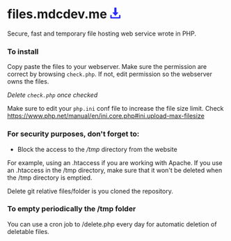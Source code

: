 # files.mdcdev.me <img src="favicon.png" alt="logo" width="25"/>
Secure, fast and temporary file hosting web service wrote in PHP.

### To install
Copy paste the files to your webserver.
Make sure the permission are correct by browsing `check.php`.
If not, edit permission so the webserver owns the files.

*Delete `check.php` once checked*

Make sure to edit your `php.ini` conf file to increase the file size limit.
Check https://www.php.net/manual/en/ini.core.php#ini.upload-max-filesize

### For security purposes, don't forget to:
- Block the access to the */tmp* directory from the website

For example, using an .htaccess if you are working with Apache.
If you use an .htaccess in the /tmp directory,
make sure that it won't be deleted when the /tmp directory is emptied.

Delete git relative files/folder is you cloned the repository.

### To empty periodically the /tmp folder
You can use a cron job to /delete.php every day for automatic deletion of deletable files.